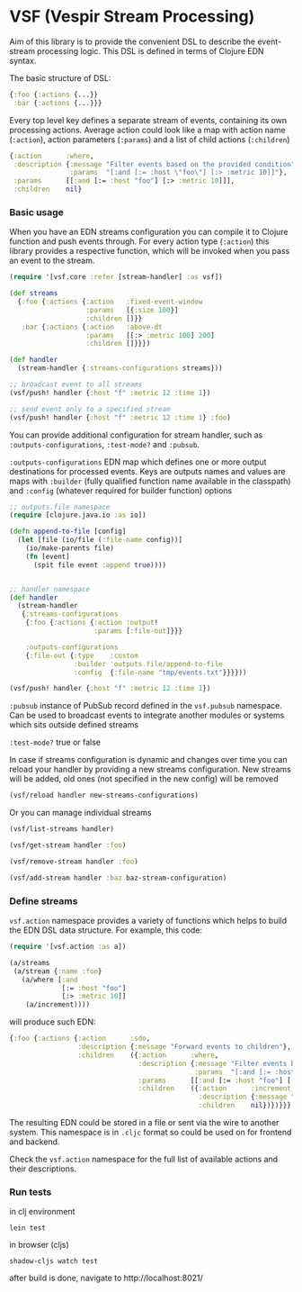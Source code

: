 # VSF (Vespir Stream Processing)

Aim of this library is to provide the convenient DSL to describe the event-stream processing logic.
This DSL is defined in terms of Clojure EDN syntax. 

The basic structure of DSL:

```clojure
{:foo {:actions {...}}
 :bar {:actions {...}}}
```
Every top level key defines a separate stream of events, containing its own processing actions.
Average action could look like a map with action name (`:action`),
action parameters (`:params`) and a list of child actions (`:children`)

```clojure
{:action      :where,
 :description {:message "Filter events based on the provided condition",
               :params  "[:and [:= :host \"foo\"] [:> :metric 10]]"},
 :params      [[:and [:= :host "foo"] [:> :metric 10]]],
 :children    nil}
```

### Basic usage

When you have an EDN streams configuration you can compile it to Clojure function and push events through.
For every action type (`:action`) this library provides a respective function, which will be invoked when you pass an event to the stream.

```clojure
(require '[vsf.core :refer [stream-handler] :as vsf])

(def streams
  {:foo {:actions {:action   :fixed-event-window
                   :params   [{:size 100}]
                   :children []}}
   :bar {:actions {:action   :above-dt
                   :params   [[:> :metric 100] 200]
                   :children []}}})

(def handler
  (stream-handler {:streams-configurations streams}))

;; broadcast event to all streams
(vsf/push! handler {:host "f" :metric 12 :time 1})

;; send event only to a specified stream
(vsf/push! handler {:host "f" :metric 12 :time 1} :foo)
```
You can provide additional configuration for stream handler, 
such as `:outputs-configurations`, `:test-mode?` and `:pubsub`.

`:outputs-configurations` 
EDN map which defines one or more output destinations for processed events.
Keys are outputs names and values are maps with 
`:builder` (fully qualified function name available in the classpath) and 
`:config` (whatever required for builder function) options

```clojure
;; outputs.file namespace
(require [clojure.java.io :as io])

(defn append-to-file [config]
  (let [file (io/file (:file-name config))]
    (io/make-parents file)
    (fn [event]
      (spit file event :append true))))


;; handler namespace
(def handler
  (stream-handler
   {:streams-configurations
    {:foo {:actions {:action :output!
                     :params [:file-out]}}}

    :outputs-configurations
    {:file-out {:type    :custom
                :builder 'outputs.file/append-to-file
                :config  {:file-name "tmp/events.txt"}}}}))

(vsf/push! handler {:host "f" :metric 12 :time 1})
```

`:pubsub` instance of PubSub record defined in  the `vsf.pubsub` namespace.
Can be used to broadcast events to integrate another modules or systems which sits outside defined streams

`:test-mode?` true or false

In case if streams configuration is dynamic and changes over time 
you can reload your handler by providing a new streams configuration.
New streams will be added, old ones (not specified in the new config) will be removed

```clojure
(vsf/reload handler new-streams-configurations)
```

Or you can manage individual streams

```clojure
(vsf/list-streams handler)

(vsf/get-stream handler :foo)

(vsf/remove-stream handler :foo)

(vsf/add-stream handler :baz baz-stream-configuration)
```


### Define streams

`vsf.action` namespace provides a variety of functions which helps to build the EDN DSL data structure.
For example, this code:

```clojure
(require '[vsf.action :as a])

(a/streams
 (a/stream {:name :foo}
   (a/where [:and
             [:= :host "foo"]
             [:> :metric 10]]
    (a/increment))))
```
will produce such EDN:

```clojure
{:foo {:actions {:action      :sdo,
                 :description {:message "Forward events to children"},
                 :children    ({:action      :where,
                                :description {:message "Filter events based on the provided condition",
                                              :params  "[:and [:= :host \"foo\"] [:> :metric 10]]"},
                                :params      [[:and [:= :host "foo"] [:> :metric 10]]],
                                :children    ({:action      :increment,
                                               :description {:message "Increment the :metric field"},
                                               :children    nil})})}}}

```

The resulting EDN could be stored in a file or sent via the wire to another system. 
This namespace is in `.cljc` format so could be used on for frontend and backend. 

Check the `vsf.action` namespace for the full list of available actions and their descriptions.

### Run tests

in clj environment

```shell
lein test
```

in browser (cljs)

```shell
shadow-cljs watch test
```
after build is done, navigate to http://localhost:8021/
